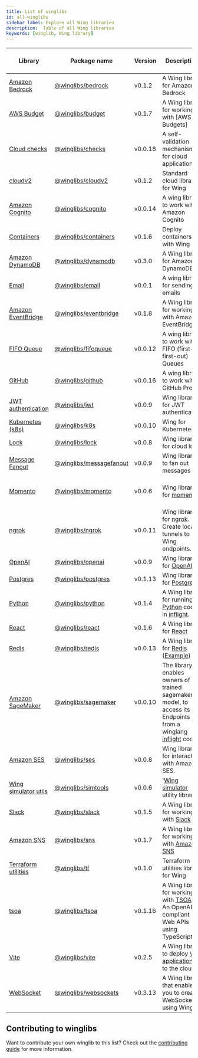 ```yaml
---
title: List of winglibs
id: all-winglibs
sidebar_label: Explore all Wing libraries
description:  Table of all Wing libraries
keywords: [winglib, Wing library]
---
```


| Library  | Package name  | Version | Description  | Supported Wing platforms |
| -------- | ------- | ------- | ------- | ------- |
| [Amazon Bedrock](/docs/libraries/winglibs/bedrock) | [@winglibs/bedrock](/docs/libraries/winglibs/bedrock) |  v0.1.2 | A Wing library for Amazon Bedrock  | [sim](/docs/platforms/sim), [tf-aws](/docs/platforms/AWS/tf-aws) |
| [AWS Budget](/docs/libraries/winglibs/budget) | [@winglibs/budget](/docs/libraries/winglibs/budget) |  v0.1.7 | A Wing library for working with [AWS Budgets]  | [sim](/docs/platforms/sim), [tf-aws](/docs/platforms/AWS/tf-aws) |
| [Cloud checks](/docs/libraries/winglibs/checks) | [@winglibs/checks](/docs/libraries/winglibs/checks) |  v0.0.18 | A self-validation mechanism for cloud applications  | [*](/docs/platforms/platforms) |
| [cloudv2](/docs/libraries/winglibs/cloudv2) | [@winglibs/cloudv2](/docs/libraries/winglibs/cloudv2) |  v0.1.2 | Standard cloud library for Wing  | [sim](/docs/platforms/sim), [tf-aws](/docs/platforms/AWS/tf-aws) |
| [Amazon Cognito](/docs/libraries/winglibs/cognito) | [@winglibs/cognito](/docs/libraries/winglibs/cognito) |  v0.0.14 | A wing library to work with Amazon Cognito  | [sim](/docs/platforms/sim), [tf-aws](/docs/platforms/AWS/tf-aws) |
| [Containers](/docs/libraries/winglibs/containers) | [@winglibs/containers](/docs/libraries/winglibs/containers) |  v0.1.6 | Deploy containers with Wing  | [sim](/docs/platforms/sim), [tf-aws](/docs/platforms/AWS/tf-aws) |
| [Amazon DynamoDB](/docs/libraries/winglibs/dynamodb) | [@winglibs/dynamodb](/docs/libraries/winglibs/dynamodb) |  v0.3.0 | A Wing library for Amazon DynamoDB  | [sim](/docs/platforms/sim), [tf-aws](/docs/platforms/AWS/tf-aws) |
| [Email](/docs/libraries/winglibs/email) | [@winglibs/email](/docs/libraries/winglibs/email) |  v0.0.1 | A wing library for sending emails  | [sim](/docs/platforms/sim), [tf-aws](/docs/platforms/AWS/tf-aws) |
| [Amazon EventBridge](/docs/libraries/winglibs/eventbridge) | [@winglibs/eventbridge](/docs/libraries/winglibs/eventbridge) |  v0.1.8 | A Wing library for working with Amazon EventBridge  | [sim](/docs/platforms/sim), [tf-aws](/docs/platforms/AWS/tf-aws), [awscdk](/docs/platforms/AWS/awscdk) |
| [FIFO Queue](/docs/libraries/winglibs/fifoqueue) | [@winglibs/fifoqueue](/docs/libraries/winglibs/fifoqueue) |  v0.0.12 | A wing library to work with FIFO (first-in first-out) Queues  | [sim](/docs/platforms/sim), [tf-aws](/docs/platforms/AWS/tf-aws) |
| [GitHub](/docs/libraries/winglibs/github) | [@winglibs/github](/docs/libraries/winglibs/github) |  v0.0.16 | A wing library to work with GitHub Probot  | [*](/docs/platforms/platforms) |
| [JWT authentication](/docs/libraries/winglibs/jwt) | [@winglibs/jwt](/docs/libraries/winglibs/jwt) |  v0.0.9 | Wing library for JWT authentication  | [*](/docs/platforms/platforms) |
| [Kubernetes (k8s)](/docs/libraries/winglibs/k8s) | [@winglibs/k8s](/docs/libraries/winglibs/k8s) |  v0.0.10 | Wing for Kubernetes  | k8s |
| [Lock](/docs/libraries/winglibs/lock) | [@winglibs/lock](/docs/libraries/winglibs/lock) |  v0.0.8 | Wing library for cloud lock  | [*](/docs/platforms/platforms) |
| [Message Fanout](/docs/libraries/winglibs/messagefanout) | [@winglibs/messagefanout](/docs/libraries/winglibs/messagefanout) |  v0.0.9 | Wing library to fan out messages  | [sim](/docs/platforms/sim), [tf-aws](/docs/platforms/AWS/tf-aws) |
| [Momento](/docs/libraries/winglibs/momento) | [@winglibs/momento](/docs/libraries/winglibs/momento) |  v0.0.6 | Wing library for [momento](https://www.gomomento.com/)  | [sim](/docs/platforms/sim), [tf-aws](/docs/platforms/AWS/tf-aws), [tf-gcp](/docs/platforms/google-cloud/tf-gcp), [tf-azure](/docs/platforms/microsoft-azure/tf-azure) |
| [ngrok](/docs/libraries/winglibs/ngrok) | [@winglibs/ngrok](/docs/libraries/winglibs/ngrok) |  v0.0.11 | Wing library for [ngrok](https://ngrok.com/). Create local tunnels to Wing endpoints.  | [*](/docs/platforms/platforms) |
| [OpenAI](/docs/libraries/winglibs/openai) | [@winglibs/openai](/docs/libraries/winglibs/openai) |  v0.0.9 | Wing library for [OpenAI](https://openai.com/)  | [*](/docs/platforms/platforms) |
| [Postgres](/docs/libraries/winglibs/postgres) | [@winglibs/postgres](/docs/libraries/winglibs/postgres) |  v0.1.13 | Wing library for [Postgres](https://www.postgresql.org/)  | [sim](/docs/platforms/sim), [tf-aws](/docs/platforms/AWS/tf-aws) |
| [Python](/docs/libraries/winglibs/python) | [@winglibs/python](/docs/libraries/winglibs/python) |  v0.1.4 | A Wing library for running [Python](https://www.python.org/) code in [inflight](https://www.winglang.io/docs/concepts/inflights#inflight-code).  | [sim](/docs/platforms/sim), [tf-aws](/docs/platforms/AWS/tf-aws) |
| [React](/docs/libraries/winglibs/react) | [@winglibs/react](/docs/libraries/winglibs/react) |  v0.1.6 | A Wing library for [React](https://react.dev/)  | [sim](/docs/platforms/sim), [tf-aws](/docs/platforms/AWS/tf-aws) |
| [Redis](/docs/libraries/winglibs/redis) | [@winglibs/redis](/docs/libraries/winglibs/redis) |  v0.0.13 | A Wing library for [Redis](https://redis.io/) ([Example](https://www.winglang.io/docs/examples/redis)) | [sim](/docs/platforms/sim) |
| [Amazon SageMaker](/docs/libraries/winglibs/sagemaker) | [@winglibs/sagemaker](/docs/libraries/winglibs/sagemaker) |  v0.0.10 | The library enables owners of a trained sagemaker model, to access its Endpoints from a winglang [inflight](https://www.winglang.io/docs/concepts/inflights#inflight-code) code.  | [sim](/docs/platforms/sim), [tf-aws](/docs/platforms/AWS/tf-aws) |
| [Amazon SES](/docs/libraries/winglibs/ses) | [@winglibs/ses](/docs/libraries/winglibs/ses) |  v0.0.8 | Wing library for interacting with Amazon SES.  | [sim](/docs/platforms/sim), [tf-aws](/docs/platforms/AWS/tf-aws) |
| [Wing simulator utils](/docs/libraries/winglibs/simtools) | [@winglibs/simtools](/docs/libraries/winglibs/simtools) |  v0.0.6 | '[Wing simulator](https://www.winglang.io/docs/platforms/sim) utility library'  | [sim](/docs/platforms/sim) |
| [Slack](/docs/libraries/winglibs/slack) | [@winglibs/slack](/docs/libraries/winglibs/slack) |  v0.1.5 | A Wing library for working with [Slack](https://slack.com/)  | [sim](/docs/platforms/sim), [tf-aws](/docs/platforms/AWS/tf-aws) |
| [Amazon SNS](/docs/libraries/winglibs/sns) | [@winglibs/sns](/docs/libraries/winglibs/sns) |  v0.1.7 | A Wing library for working with [Amazon SNS](https://aws.amazon.com/sns/)  | [tf-aws](/docs/platforms/AWS/tf-aws), [awscdk](/docs/platforms/AWS/awscdk), [sim](/docs/platforms/sim) |
| [Terraform utilities](/docs/libraries/winglibs/tf) | [@winglibs/tf](/docs/libraries/winglibs/tf) |  v0.1.0 | Terraform utilities library for Wing  | [sim](/docs/platforms/sim), [tf-aws](/docs/platforms/AWS/tf-aws) |
| [tsoa](/docs/libraries/winglibs/tsoa) | [@winglibs/tsoa](/docs/libraries/winglibs/tsoa) |  v0.1.16 | A Wing library for working with [TSOA](https://tsoa-community.github.io/docs/) - An OpenAPI-compliant Web APIs using TypeScript.  | [sim](/docs/platforms/sim) |
| [Vite](/docs/libraries/winglibs/vite) | [@winglibs/vite](/docs/libraries/winglibs/vite) |  v0.2.5 | A Wing library to deploy [Vite applications](https://vitejs.dev/) to the cloud.  | [sim](/docs/platforms/sim), [tf-aws](/docs/platforms/AWS/tf-aws) |
| [WebSocket](/docs/libraries/winglibs/websockets) | [@winglibs/websockets](/docs/libraries/winglibs/websockets) |  v0.3.13 | A Wing library that enables you to create WebSockets using Wing.  | [sim](/docs/platforms/sim), [tf-aws](/docs/platforms/AWS/tf-aws), [awscdk](/docs/platforms/AWS/awscdk) |

## Contributing to winglibs

  Want to contribute your own winglib to this list? Check out the [contributing guide](https://github.com/winglang/winglibs?tab=readme-ov-file#how-do-i-add-a-new-library) for more information.

  